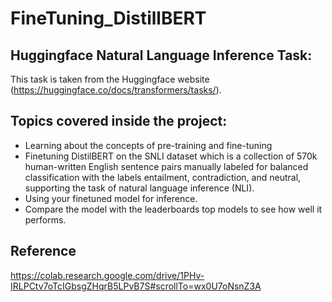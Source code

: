# FineTuning_DistillBERT

## Huggingface Natural Language Inference Task:
This task is taken from the Huggingface website (https://huggingface.co/docs/transformers/tasks/).

## Topics covered inside the project:
* Learning about the concepts of pre-training and fine-tuning
* Finetuning DistilBERT on the SNLI dataset which is a collection of 570k human-written English sentence pairs manually labeled for balanced classification with the labels entailment, contradiction, and neutral, supporting the task of natural language inference (NLI).
* Using your finetuned model for inference.
* Compare the model with the leaderboards top models to see how well it performs.

## Reference
https://colab.research.google.com/drive/1PHv-IRLPCtv7oTcIGbsgZHqrB5LPvB7S#scrollTo=wx0U7oNsnZ3A
